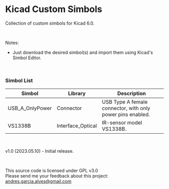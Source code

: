 # Kicad Custom Simbols

Collection of custom simbols for Kicad 6.0.

&nbsp;

Notes:
- Just download the desired simbol(s) and import them using Kicad's Simbol Editor.

&nbsp;

### Simbol List

| Simbol          | Library           | Description                                                |
|-----------------|-------------------|------------------------------------------------------------|
| USB_A_OnlyPower | Connector         | USB Type A female connector, with only power pins enabled. |
| VS1338B         | Interface_Optical | IR-sensor model VS1338B.                                   |

&nbsp;

v1.0 (2023.05.10) - Initial release.  

&nbsp;

This source code is licensed under GPL v3.0  
Please send me your feedback about this project: andres.garcia.alves@gmail.com
